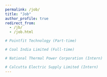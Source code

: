 ```yaml
---
permalink: /job/
title: "Job"
author_profile: true
redirect_from: 
  - /jb/
  - /job.html

# Pointfit Technology (Part-time)

# Coal India Limited (Full-time)

# National Thermal Power Corporation (Intern)

# Calcutta Electric Supply Limited (Intern)
---
```

